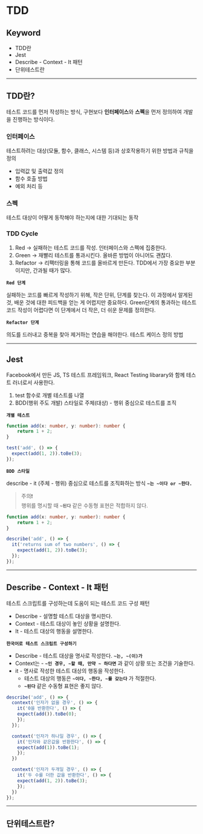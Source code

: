# TDD

## Keyword

- TDD란
- Jest
- Describe - Context - It 패턴
- 단위테스트란

---

## TDD란?

테스트 코드를 먼저 작성하는 방식, 구현보다 **인터페이스**와 **스펙**을 먼저 정의하여 개발을 진행하는 방식이다.

### 인터페이스

테스트하려는 대상(모듈, 함수, 클래스, 시스템 등)과 상호작용하기 위한 방법과 규칙을 정의

- 입력값 및 출력값 정의
- 함수 호출 방법
- 예외 처리 등

### 스펙

테스트 대상이 어떻게 동작해야 하는지에 대한 기대되는 동작

### TDD Cycle

1. Red → 실패하는 테스트 코드를 작성. 인터페이스와 스펙에 집중한다.
2. Green → 재빨리 테스트를 통과시킨다. 올바른 방법이 아니어도 괜찮다.
3. Refactor → 리팩터링을 통해 코드를 올바르게 만든다. TDD에서 가장 중요한 부분이지만, 간과될 때가 많다.

**`Red 단계`**

실패하는 코드를 빠르게 작성하기 위해, 작은 단위, 단계를 찾는다. 이 과정에서 알게된 것, 배운 것에 대한 피드백을 얻는 게 어렵지만 중요하다.
Green단계의 통과하는 테스트 코드 작성이 어렵다면 이 단계에서 더 작은, 더 쉬운 문제를 정의한다.

**`Refactor 단계`**

의도를 드러내고 중복을 찾아 제거하는 연습을 해야한다.
테스트 케이스 정의 방법

---

## Jest

Facebook에서 만든 JS, TS 테스트 프레임워크, React Testing libarary와 함께 테스트 러너로서 사용한다.

1. test 함수로 개별 테스트를 나열
2. BDD(행위 주도 개발) 스타일로 주체(대상) - 행위 중심으로 테스트를 조직

**`개별 테스트`**

```typescript
function add(x: number, y: number): number {
    return 1 + 2;
}

test('add', () => {
  expect(add(1, 2)).toBe(3);
});
```

**`BDD 스타일`**

describe - it (주체 - 행위) 중심으로 테스트를 조직화하는 방식 **`~는 ~이다 or ~한다.`**

> 주의❗️  
> 행위를 명시할 때 **`~된다`** 같은 수동형 표현은 적합하지 않다.

```typescript
function add(x: number, y: number): number {
    return 1 + 2;
}

describe('add', () => {
  it('returns sum of two numbers', () => {
    expect(add(1, 2)).toBe(3);
  });
});
```

---

## Describe - Context - It 패턴

테스트 스크립트를 구성하는데 도움이 되는 테스트 코드 구성 패턴

- Describe - 설명할 테스트 대상을 명시한다.
- Context - 테스트 대상이 놓인 상황을 설명한다.
- It - 테스트 대상의 행동을 설명한다.

**`한국어로 테스트 스크립트 구성하기`**

- Describe - 테스트 대상을 명사로 작성한다. **`~는, ~(이)가`**
- Context는 - **`~인 경우, ~할 때, 만약 ~ 하다면`** 과 같이 상황 또는 조건을 기술한다.
- it - 명사로 작성한 테스트 대상의 행동을 작성한다.
  - 테스트 대상의 행동은 **`~이다, ~한다, ~를 갖는다`** 가 적절한다.
  - **`~된다`** 같은 수동형 표현은 좋지 않다.

```typescript
describe('add', () => {
  context('인자가 없을 경우', () => {
    it('0을 반환한다', () => {
    expect(add()).toBe(0);
    });
  });

  context('인자가 하나일 경우', () => {
    it('인자와 같은값을 반환한다', () => {
    expect(add(1)).toBe(1);
    });
  })

  context('인자가 두개일 경우', () => {
    it('두 수를 더한 값을 반환한다', () => {
    expect(add(1, 2)).toBe(3);
    });
  })
});
```

---

## 단위테스트란?
